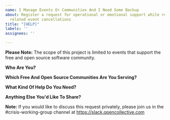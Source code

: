 ```yaml
---
name: I Manage Events Or Communities And I Need Some Backup
about: Register a request for operational or emotional support while responding to  COVID-19
  related event cancellations
title: "[HELP]"
labels: ''
assignees: ''

---
```


**Please Note:** The scope of this project is limited to events that support the free and open source software community.

**Who Are You?**



**Which Free And Open Source Communities Are You Serving?**



**What Kind Of Help Do You Need?**



**Anything Else You'd Like To Share?**



**Note:** If you would like to discuss this request privately, please join us in the #crisis-working-group channel at https://slack.opencollective.com
